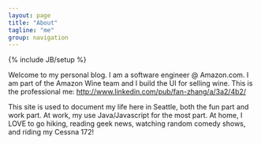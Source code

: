 ```yaml
---
layout: page
title: "About"
tagline: "me"
group: navigation
---
```

{% include JB/setup %}

Welcome to my personal blog. I am a software engineer @ Amazon.com. I am part of the Amazon Wine team and I build the UI for selling wine. This is the professional me: <http://www.linkedin.com/pub/fan-zhang/a/3a2/4b2/>

This site is used to document my life here in Seattle, both the fun part and work part. At work, my use Java/Javascript for the most part. At home, I LOVE to go hiking, reading geek news, watching random comedy shows, and riding my Cessna 172!  

 